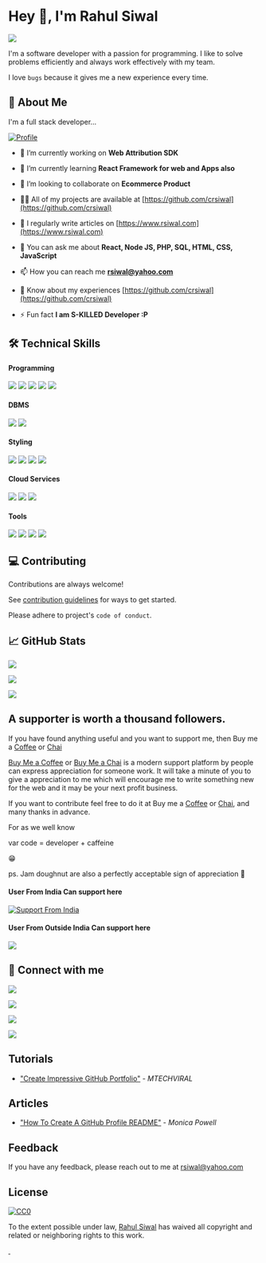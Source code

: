 
# Hey 👋, I'm Rahul Siwal

[![](https://komarev.com/ghpvc/?username=crsiwal&label=User+visited+my+profile&color=0e75b6&style=plastic)](https://github.com/crsiwal)

I'm a software developer with a passion for programming.
I like to solve problems efficiently and always work effectively with my team.

I love `bugs` because it gives me a new experience every time.

## 🚀 About Me

I'm a full stack developer...

[![Profile](https://github-profile-trophy.vercel.app/?username=crsiwal)](https://github.com/crsiwal)

- 🔭 I’m currently working on **Web Attribution SDK**

- 🌱 I’m currently learning **React Framework for web and Apps also**

- 👯 I’m looking to collaborate on **Ecommerce Product**

- 👨‍💻 All of my projects are available at [https://github.com/crsiwal](https://github.com/crsiwal)

- 📝 I regularly write articles on [https://www.rsiwal.com](https://www.rsiwal.com)

- 💬 You can ask me about **React, Node JS, PHP, SQL, HTML, CSS, JavaScript**

- 📫 How you can reach me **rsiwal@yahoo.com**

- 📄 Know about my experiences [https://github.com/crsiwal](https://github.com/crsiwal)

- ⚡ Fun fact **I am S-KILLED Developer :P**

## 🛠 Technical Skills

#### Programming

![](https://img.shields.io/badge/Code-NodeJS-informational?style=flat&logo=node.js&color=339933) ![](https://img.shields.io/badge/Code-React-informational?style=flat&logo=react&color=61DAFB) ![](https://img.shields.io/badge/Code-PHP-informational?style=flat&logo=react&color=474A8A) ![](https://img.shields.io/badge/Code-JavaScript-informational?style=flat&logo=JavaScript&color=F7DF1E) ![](https://img.shields.io/badge/Code-HTML5-informational?style=flat&logo=HTML5&color=E34F26)

#### DBMS

![](https://img.shields.io/badge/Database-PostgreSQL-informational?style=flat&logo=PostgreSQL&color=336791) ![](https://img.shields.io/badge/DBMS-BigQuery-informational?style=flat&logo=GoogleCloud&color=4285F4)

#### Styling

![](https://img.shields.io/badge/Style-tailwindcss-informational?style=flat&logo=tailwindcss&color=38bdf8) ![](https://img.shields.io/badge/Style-Bootstrap-informational?style=flat&logo=Bootstrap&color=7952B3) ![](https://img.shields.io/badge/Style-CSS3-informational?style=flat&logo=CSS3&color=1572B6) ![](https://img.shields.io/badge/Style-styled--components-informational?style=flat&logo=styled-components&color=DB7093)

#### Cloud Services
![](https://img.shields.io/badge/Cloud-AmazonAWS-informational?style=flat&logo=AmazonAWS&color=232F3E) ![](https://img.shields.io/badge/Cloud-GoogleCloud-informational?style=flat&logo=GoogleCloud&color=4285F4) ![](https://img.shields.io/badge/Cloud-AmazonS3-informational?style=flat&logo=AmazonS3&color=569A31)

#### Tools

![](https://img.shields.io/badge/Tools-NPM-informational?style=flat&logo=NPM&color=CB3837) ![](https://img.shields.io/badge/Tools-Heroku-informational?style=flat&logo=Heroku&color=430098) ![](https://img.shields.io/badge/Tools-Git-informational?style=flat&logo=Git&color=F05032) ![](https://img.shields.io/badge/Tools-GitHub-informational?style=flat&logo=GitHub&color=181717)

## 💻 Contributing

Contributions are always welcome!

See [contribution guidelines](contributing.md) for ways to get started.

Please adhere to project's `code of conduct`.

## 📈 GitHub Stats

[![](https://github-readme-stats.vercel.app/api/top-langs?username=crsiwal&show_icons=true&locale=en&layout=compact)](https://github.com/crsiwal)

[![](https://github-readme-stats.vercel.app/api?username=crsiwal)](https://github.com/crsiwal)

[![](https://github-readme-streak-stats.herokuapp.com/?user=crsiwal)](https://github.com/crsiwal)

## A supporter is worth a thousand followers.

If you have found anything useful and you want to support me, then Buy me a [Coffee](https://www.buymeacoffee.com/rsiwal) or [Chai](https://getmechai.vercel.app/link.html?vpa=rsiwal@upi&nm=Rahul+Siwal&amt=500)

[Buy Me a Coffee](https://www.buymeacoffee.com/rsiwal) or [Buy Me a Chai](https://getmechai.vercel.app/link.html?vpa=rsiwal@upi&nm=Rahul+Siwal&amt=500) is a modern support platform by people can express appreciation for someone work. It will take a minute of you to give a appreciation to me which will encourage me to write something new for the web and it may be your next profit business.

If you want to contribute feel free to do it at Buy me a [Coffee](https://www.buymeacoffee.com/rsiwal) or [Chai](https://getmechai.vercel.app/link.html?vpa=rsiwal@upi&nm=Rahul+Siwal&amt=500), and many thanks in advance.

For as we well know

var code = developer + caffeine

😁

ps. Jam doughnut are also a perfectly acceptable sign of appreciation 🍩

#### User From India Can support here

[![Support From India](https://i.ibb.co/Xkdj83y/image-2.png)](https://getmechai.vercel.app/link.html?vpa=rsiwal@upi&nm=Rahul+Siwal&amt=500)

#### User From Outside India Can support here

<a href="https://www.buymeacoffee.com/rsiwal"><img src="https://img.buymeacoffee.com/button-api/?text=Buy a coffee for me&emoji=&slug=rsiwal&button_colour=FF5F5F&font_colour=ffffff&font_family=Cookie&outline_colour=000000&coffee_colour=FFDD00" /></a>

## 🤝 Connect with me

[![](https://img.shields.io/badge/Profile-Twitter-1DA1F2?style=flat&logo=twitter&color=336791&logoColor=white)](https://twitter.com/rahulsiwal)

[![](https://img.shields.io/badge/Profile-Linkedin-0A66C2?style=flat&logo=linkedin&logoColor=white)](https://linkedin.com/in/rsiwal)

[![](https://img.shields.io/badge/Profile-Facebook-3b5998?style=flat&logo=facebook&logoColor=white)](https://fb.com/rsiwal)

[![](https://img.shields.io/badge/Profile-Instagram-3f729b?style=flat&logo=instagram&logoColor=white)](https://instagram.com/rahulsiwal)

## Tutorials

- ["Create Impressive GitHub Portfolio"](https://www.youtube.com/watch?v=dkE4mVhwMB4) - _MTECHVIRAL_

## Articles

- ["How To Create A GitHub Profile README"](https://www.aboutmonica.com/blog/how-to-create-a-github-profile-readme) - _Monica Powell_

## Feedback

If you have any feedback, please reach out to me at rsiwal@yahoo.com

## License

[![CC0](https://licensebuttons.net/p/zero/1.0/88x31.png)](https://creativecommons.org/publicdomain/zero/1.0/)

To the extent possible under law, [Rahul Siwal](https://github.com/crsiwal) has waived all copyright and related or neighboring rights to this work.

<a href="https://github.com/crsiwal">
  <img src="https://komarev.com/ghpvc/?username=crsiwal" width="0" height="0"/>
  <img src="https://komarev.com/ghpvc/?username=crsiwal" width="0" height="0"/>
</a>
